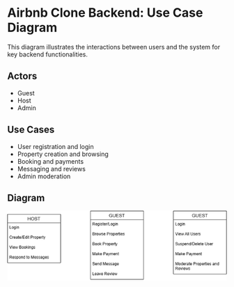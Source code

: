 # Airbnb Clone Backend: Use Case Diagram

This diagram illustrates the interactions between users and the system for key backend functionalities.

## Actors
- Guest
- Host
- Admin

## Use Cases
- User registration and login
- Property creation and browsing
- Booking and payments
- Messaging and reviews
- Admin moderation

## Diagram

![Use Case Diagram](./use-case.png)
